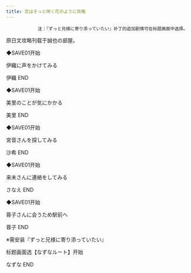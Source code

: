 ```yaml
---
title: 恋はそっと咲く花のように攻略
---
```


                注：『ずっと兄様に寄り添っていたい』补丁的追加剧情可在标题画面中选择。

原日文攻略刊载于誠也の部屋。



◆SAVE01开始

伊織に声をかけてみる



伊織 END



◆SAVE01开始

美里のことが気にかかる



美里 END



◆SAVE01开始

宮音さんを探してみる



沙希 END



◆SAVE01开始

来未さんに連絡をしてみる



さなえ END



◆SAVE01开始

蓉子さんに会うため駅前へ



蓉子 END



※需安装『ずっと兄様に寄り添っていたい』

标题画面选【なずなルート】开始



なずな END


              
